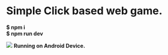 <h1>Simple Click based web game. </h1>
<p>
<b>$ npm i </b> <br>
<b>$ npm run dev </b>
</p>
<img src="https://i.postimg.cc/6qXxdSKp/Screenshot-20220826-235736-2.png">
<b>Running on Android Device.</b>
